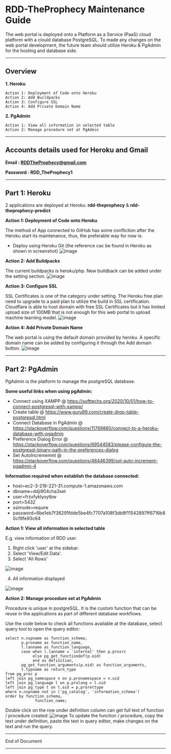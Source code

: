 # RDD-TheProphecy Maintenance Guide

The web portal is deployed onto a Platform as a Service (PaaS) cloud platform with a clould database PostgreSQL. To made any changes on the web portal development, the future team should utilize Heroku & PgAdmin for the hosting and database side.

____________________________________________________
## Overview
**1. Heroku**

    Action 1: Deployment of Code onto Heroku
    Action 2: Add Buildpacks
    Action 3: Configure SSL
    Action 4: Add Private Domain Name

**2. PgAdmin**

    Action 1: View all information in selected table
    Action 2: Manage procedure set at PgAdmin
    
____________________________________________________

## Accounts details used for Heroku and Gmail

**Email    : RDDTheProphecy@gmail.com**

**Password : RDD_TheProphecy1**
____________________________________________________

## Part 1: Heroku

2 applications are deployed at Heroku: **rdd-theprophecy** & **rdd-theprophecy-predict**

**Action 1: Deployment of Code onto Heroku**

The method of App connected to GitHub has some confliction after the Heroku start its maintenance, thus, the preferable way for now is:
- Deploy using Heroku Git (the reference cac be found in Heroku as shown in screenshot)
![image](https://user-images.githubusercontent.com/34600547/168775595-e82aa80f-fd98-4b95-a407-82f658f2ccc9.png)

**Action 2: Add Buildpacks**

The current buildpacks is heroku/php. New buildback can be added under the setting section.
![image](https://user-images.githubusercontent.com/34600547/168776033-386e23f1-3b40-4347-b891-76b9fe43ced3.png)

**Action 3: Configure SSL**

SSL Certificates is one of the category under setting. The Heroku free plan need to upgrade to a paid plan to utilize the build in SSL certification. Cloudflare is able to host domain with free SSL Certificates but it has limited upload size of 100MB that is not enough for this web portal to upload machine learning model.
![image](https://user-images.githubusercontent.com/34600547/168777568-7de1336a-cf65-4353-9bff-7ab08f6576a6.png)

**Action 4: Add Private Domain Name**

The web portal is using the default domain provided by heroku. A specific domain name can be added by configuring it through the Add domain button.
![image](https://user-images.githubusercontent.com/34600547/168778170-5dbb1460-27a8-4ea3-8ed0-5f5962cf89ae.png)
____________________________________________________

## Part 2: PgAdmin

PgAdmin is the platform to manage the postgreSQL database. 

**Some useful links when using pgAdmin:**
* Connect using XAMPP @ https://softtechs.org/2020/10/01/how-to-connect-postgresql-with-xampp/
* Create table @ https://www.guru99.com/create-drop-table-postgresql.html
* Connect Database in PgAdmin @ https://stackoverflow.com/questions/11769860/connect-to-a-heroku-database-with-pgadmin
* Preference Dialog Error @ https://stackoverflow.com/questions/69544583/please-configure-the-postgresql-binary-path-in-the-preferences-dialog
* Set AutoIncrememnt @ https://stackoverflow.com/questions/48446399/sql-auto-increment-pgadmin-4

**Information required when establish the database connected:**
* host=ec2-3-216-221-31.compute-1.amazonaws.com
* dbname=ddji904cha3set
* user=frzxfyklyoytbw
* port=5432
* sslmode=require
* password=6be1eb7f38291fdde5be4fc7707a108f3db8f11542897ff6716b80cf9fe93c64

**Action 1: View all information in selected table**

E.g. view information of RDD user.
1. Right click 'user' at the sidebar.
2. Select 'View/Edit Data'.
3. Select 'All Rows'

![image](https://user-images.githubusercontent.com/34600547/169373619-468541a5-ceb3-4e41-8940-a49bbf7a6796.png)

4. All information displayed

![image](https://user-images.githubusercontent.com/34600547/169374306-d1bae7d9-98d1-4ad4-8ef0-730b0eb83a3d.png)


**Action 2: Manage procedure set at PgAdmin**

Procedure is unique in postgreSQL. It is the custom function that can be reuse in the applications as part of different database workflows. 


Use the code below to check all functions available at the database, select query tool to open the query editor:
```
select n.nspname as function_schema,
       p.proname as function_name,
       l.lanname as function_language,
       case when l.lanname = 'internal' then p.prosrc
            else pg_get_functiondef(p.oid)
            end as definition,
       pg_get_function_arguments(p.oid) as function_arguments,
       t.typname as return_type
from pg_proc p
left join pg_namespace n on p.pronamespace = n.oid
left join pg_language l on p.prolang = l.oid
left join pg_type t on t.oid = p.prorettype 
where n.nspname not in ('pg_catalog', 'information_schema')
order by function_schema,
             function_name;
```
Double click on the row under definition column can get full text of function / procedure created:
![image](https://user-images.githubusercontent.com/34600547/169373181-b2c371a0-8785-4691-8f48-bd28cc3295ed.png)
To update the function / procedure, copy the text under definition, paste the text in query editor, make changes on the text and run the query.
____________________________________________________
End of Document
____________________________________________________
